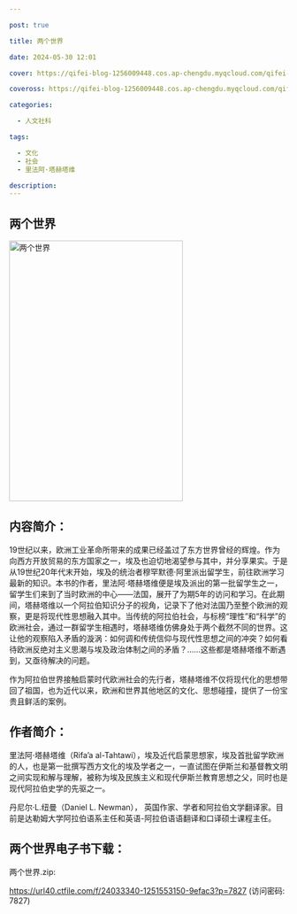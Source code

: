 ```yaml
---

post: true

title: 两个世界

date: 2024-05-30 12:01

cover: https://qifei-blog-1256009448.cos.ap-chengdu.myqcloud.com/qifei-blog/s34462587.jpg

coveross: https://qifei-blog-1256009448.cos.ap-chengdu.myqcloud.com/qifei-blog/s34462587.jpg

categories:

  - 人文社科

tags:

  - 文化
  - 社会
  - 里法阿·塔赫塔维

description:
---
```


## 两个世界

<img alt="两个世界" class="aligncenter loading" data-was-processed="true" decoding="async" fetchpriority="high" height="471" src="https://qifei-blog-1256009448.cos.ap-chengdu.myqcloud.com/qifei-blog/s34462587.jpg" style="cursor: zoom-in;" width="314"/>

## 内容简介：

19世纪以来，欧洲工业革命所带来的成果已经盖过了东方世界曾经的辉煌。作为向西方开放贸易的东方国家之一，埃及也迫切地渴望参与其中，并分享果实。于是从19世纪20年代末开始，埃及的统治者穆罕默德·阿里派出留学生，前往欧洲学习最新的知识。本书的作者，里法阿·塔赫塔维便是埃及派出的第一批留学生之一，留学生们来到了当时欧洲的中心——法国，展开了为期5年的访问和学习。在此期间，塔赫塔维以一个阿拉伯知识分子的视角，记录下了他对法国乃至整个欧洲的观察，更是将现代性思想融入其中。当传统的阿拉伯社会，与标榜“理性”和“科学”的欧洲社会，通过一群留学生相遇时，塔赫塔维仿佛身处于两个截然不同的世界。这让他的观察陷入矛盾的漩涡：如何调和传统信仰与现代性思想之间的冲突？如何看待欧洲反绝对主义思潮与埃及政治体制之间的矛盾？……这些都是塔赫塔维不断遇到，又亟待解决的问题。

作为阿拉伯世界接触启蒙时代欧洲社会的先行者，塔赫塔维不仅将现代化的思想带回了祖国，也为近代以来，欧洲和世界其他地区的文化、思想碰撞，提供了一份宝贵且鲜活的案例。

## 作者简介：

里法阿·塔赫塔维（Rifa’a al-Tahtawi），埃及近代启蒙思想家，埃及首批留学欧洲的人，也是第一批撰写西方文化的埃及学者之一，一直试图在伊斯兰和基督教文明之间实现和解与理解，被称为埃及民族主义和现代伊斯兰教育思想之父，同时也是现代阿拉伯史学的先驱之一。

丹尼尔·L.纽曼（Daniel L. Newman）， 英国作家、学者和阿拉伯文学翻译家。目前是达勒姆大学阿拉伯语系主任和英语-阿拉伯语语翻译和口译硕士课程主任。

## 两个世界电子书下载：

两个世界.zip: 

https://url40.ctfile.com/f/24033340-1251553150-9efac3?p=7827 (访问密码: 7827)
